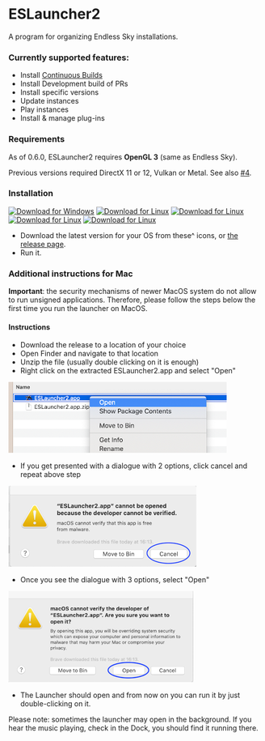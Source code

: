 # ESLauncher2
A program for organizing Endless Sky installations.

### Currently supported features:
- Install [Continuous Builds](https://github.com/endless-sky/endless-sky/releases/tag/continuous)
- Install Development build of PRs
- Install specific versions
- Update instances
- Play instances
- Install & manage plug-ins

### Requirements
As of 0.6.0, ESLauncher2 requires **OpenGL 3** (same as Endless Sky).

Previous versions required DirectX 11 or 12, Vulkan or Metal. See also [#4](https://github.com/EndlessSkyCommunity/ESLauncher2/issues/4).


### Installation
[![Download for Windows](https://badgen.net/badge/Windows/Download/green?icon=windows)](https://github.com/EndlessSkyCommunity/ESLauncher2/releases/latest/download/eslauncher2-x86_64-pc-windows-msvc.exe)
[![Download for Linux](https://badgen.net/badge/Linux/Download/green?icon=terminal)](https://github.com/EndlessSkyCommunity/ESLauncher2/releases/latest/download/eslauncher2-x86_64-unknown-linux-gnu)
[![Download for Linux](https://badgen.net/badge/DEB/Download/green?icon=terminal)](https://github.com/EndlessSkyCommunity/ESLauncher2/releases/latest/download/eslauncher2.deb)
[![Download for Linux](https://badgen.net/badge/RPM/Download/green?icon=terminal)](https://github.com/EndlessSkyCommunity/ESLauncher2/releases/latest/download/eslauncher2.rpm)
[![Download for Linux](https://badgen.net/badge/OSX/Download/green?icon=apple)](https://github.com/EndlessSkyCommunity/ESLauncher2/releases/latest/download/ESLauncher2.app.zip)
- Download the latest version for your OS from these^ icons, or [the release page](https://github.com/EndlessSkyCommunity/ESLauncher2/releases).
- Run it.

### Additional instructions for Mac
**Important**: the security mechanisms of newer MacOS system do not allow to run
unsigned applications. Therefore, please follow the steps below the first time
you run the launcher on MacOS.

#### Instructions ####
- Download the release to a location of your choice
- Open Finder and navigate to that location
- Unzip the file (usually double clicking on it is enough)
- Right click on the extracted ESLauncher2.app and select "Open"

![Screenshot 1](doc/mac_screenshot_0.png?raw=true)


- If you get presented with a dialogue with 2 options, click cancel and repeat
above step

![Screenshot 2](doc/mac_screenshot_1.png?raw=true)


- Once you see the dialogue with 3 options, select "Open"

![Screenshot 3](doc/mac_screenshot_2.png?raw=true)


- The Launcher should open and from now on you can run it by just double-clicking
on it.

Please note: sometimes the launcher may open in the background. If you hear the music playing, check in the Dock, you should find it running there.
